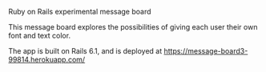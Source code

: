 Ruby on Rails experimental message board

This message board explores the possibilities of giving each user their own font and text color.

The app is built on Rails 6.1, and is deployed at https://message-board3-99814.herokuapp.com/
